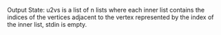 Output State: u2vs is a list of n lists where each inner list contains the indices of the vertices adjacent to the vertex represented by the index of the inner list, stdin is empty.